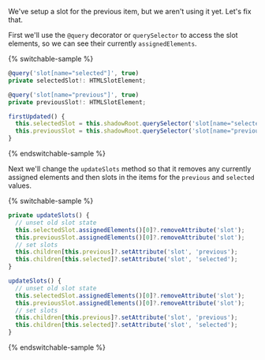 We've setup a slot for the previous item, but we aren't using it yet.
Let's fix that.

First we'll use the `@query` decorator or `querySelector` to access the slot
elements, so we can see their currently `assignedElements`.

{% switchable-sample %}

```ts
@query('slot[name="selected"]', true)
private selectedSlot!: HTMLSlotElement;

@query('slot[name="previous"]', true)
private previousSlot!: HTMLSlotElement;
```

```js
firstUpdated() {
  this.selectedSlot = this.shadowRoot.querySelector('slot[name="selected"]');
  this.previousSlot = this.shadowRoot.querySelector('slot[name="previous"]');
}
```

{% endswitchable-sample %}

Next we'll change the `updateSlots` method so that it removes any currently
assigned elements and then slots in the items for the `previous` and
`selected` values.

{% switchable-sample %}

```ts
private updateSlots() {
  // unset old slot state
  this.selectedSlot.assignedElements()[0]?.removeAttribute('slot');
  this.previousSlot.assignedElements()[0]?.removeAttribute('slot');
  // set slots
  this.children[this.previous]?.setAttribute('slot', 'previous');
  this.children[this.selected]?.setAttribute('slot', 'selected');
}
```

```js
updateSlots() {
  // unset old slot state
  this.selectedSlot.assignedElements()[0]?.removeAttribute('slot');
  this.previousSlot.assignedElements()[0]?.removeAttribute('slot');
  // set slots
  this.children[this.previous]?.setAttribute('slot', 'previous');
  this.children[this.selected]?.setAttribute('slot', 'selected');
}
```

{% endswitchable-sample %}
